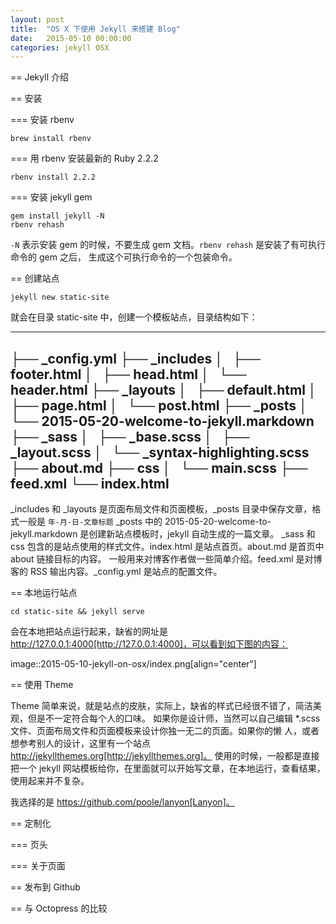 ```yaml
---
layout: post
title:  "OS X 下使用 Jekyll 来搭建 Blog"
date:   2015-05-10 00:00:00
categories: jekyll OSX
---
```


== Jekyll 介绍



== 安装

=== 安装 rbenv
 
    brew install rbenv

=== 用 rbenv 安装最新的 Ruby 2.2.2

    rbenv install 2.2.2

=== 安装 jekyll gem

    gem install jekyll -N
    rbenv rehash


`-N` 表示安装 gem 的时候，不要生成 gem 文档。`rbenv rehash` 是安装了有可执行命令的 gem 之后，
生成这个可执行命令的一个包装命令。

== 创建站点

    jekyll new static-site
    
就会在目录 static-site 中，创建一个模板站点，目录结构如下：

----
├── _config.yml
├── _includes
│   ├── footer.html
│   ├── head.html
│   └── header.html
├── _layouts
│   ├── default.html
│   ├── page.html
│   └── post.html
├── _posts
│   └── 2015-05-20-welcome-to-jekyll.markdown
├── _sass
│   ├── _base.scss
│   ├── _layout.scss
│   └── _syntax-highlighting.scss
├── about.md
├── css
│   └── main.scss
├── feed.xml
└── index.html
----

_includes 和 _layouts 是页面布局文件和页面模板，_posts 目录中保存文章，格式一般是 `年-月-日-文章标题`
_posts 中的 2015-05-20-welcome-to-jekyll.markdown 是创建新站点模板时，jekyll 自动生成的一篇文章。
_sass 和 css 包含的是站点使用的样式文件。index.html 是站点首页。about.md 是首页中 about 链接目标的内容。
一般用来对博客作者做一些简单介绍。feed.xml 是对博客的 RSS 输出内容。_config.yml 是站点的配置文件。

== 本地运行站点

    cd static-site && jekyll serve
    
会在本地把站点运行起来，缺省的网址是 http://127.0.0.1:4000[http://127.0.0.1:4000]，可以看到如下图的内容：

image::2015-05-10-jekyll-on-osx/index.png[align="center"]


== 使用 Theme

Theme 简单来说，就是站点的皮肤，实际上，缺省的样式已经很不错了，简洁美观，但是不一定符合每个人的口味。
如果你是设计师，当然可以自己编辑 *.scss 文件、页面布局文件和页面模板来设计你独一无二的页面。如果你的懒
人，或者想参考别人的设计，这里有一个站点 http://jekyllthemes.org[http://jekyllthemes.org]。
使用的时候，一般都是直接把一个 jekyll 网站模板给你，在里面就可以开始写文章，在本地运行，查看结果，
使用起来并不复杂。

我选择的是 https://github.com/poole/lanyon[Lanyon]。

== 定制化

=== 页头

=== 关于页面


== 发布到 Github

== 与 Octopress 的比较


